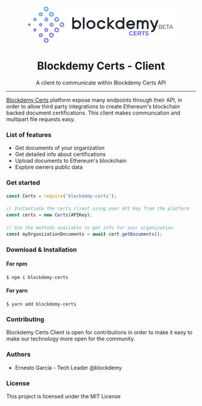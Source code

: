 <p align="center"><img height="100" src="./static/images/logo-black.png" /></p>

<h1 align="center"> Blockdemy Certs - Client </h1>

<p align="center"> A client to communicate within Blockdemy Certs API </p>

<hr/>

<p> <a href="https://certs.blockdemy.com">Blockdemy Certs</a> platform expose many endpoints through their API, in order to allow third party integrations to create Ethereum's blockchain backed document certifications. This client makes communcation and multipart file requests easy. </p>

<h3> List of features </h3>

<ul>
  <li>Get documents of your organization</li>
  <li>Get detailed info about certifications</li>
  <li>Upload documents to Ethereum's blockchain</li>
  <li>Explore owners public data</li>
</ul>

<h3> Get started </h3>

```javascript
const Certs = require('blockdemy-certs');

// Instantiate the certs client using your API Key from the platform
const certs = new Certs(APIKey);

// Use the methods available to get info for your organization
const myOrganizationDocuments = await cert.getDocuments();
```

<h3> Download & Installation </h3>

<h4>For npm</h4>

```shell
$ npm i blockdemy-certs
```

<h4>For yarn</h4>

```shell
$ yarn add blockdemy-certs
```

<h3>Contributing</h3>
Blockdemy Certs Client is open for contributions in order to make it easy to make our technology more open for the community.

<h3>Authors</h3>
<ul>
  <li>Ernesto García - Tech Leader @blockdemy</li>
</ul>

<h3>License</h3>

This project is licensed under the MIT License